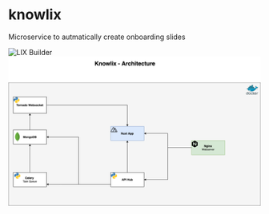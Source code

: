 
# knowlix


Microservice to autmatically create onboarding slides

![LIX Builder](https://github.com/vg-leanix/pptx-tool/blob/main/Thumbnail.png)
![Architecture](https://github.com/vg-leanix/knowlix/blob/v1.1_mongodb/knowlix%20architecture.png)
